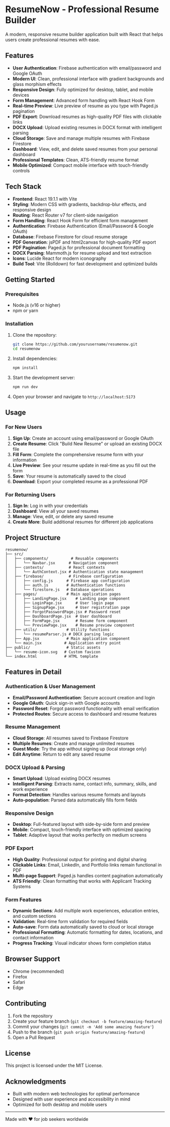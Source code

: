 # ResumeNow - Professional Resume Builder

A modern, responsive resume builder application built with React that helps users create professional resumes with ease.

## Features

- **User Authentication**: Firebase authentication with email/password and Google OAuth
- **Modern UI**: Clean, professional interface with gradient backgrounds and glass morphism effects
- **Responsive Design**: Fully optimized for desktop, tablet, and mobile devices
- **Form Management**: Advanced form handling with React Hook Form
- **Real-time Preview**: Live preview of resume as you type with Paged.js pagination
- **PDF Export**: Download resumes as high-quality PDF files with clickable links
- **DOCX Upload**: Upload existing resumes in DOCX format with intelligent parsing
- **Cloud Storage**: Save and manage multiple resumes with Firebase Firestore
- **Dashboard**: View, edit, and delete saved resumes from your personal dashboard
- **Professional Templates**: Clean, ATS-friendly resume format
- **Mobile Optimized**: Compact mobile interface with touch-friendly controls

## Tech Stack

- **Frontend**: React 19.1.1 with Vite
- **Styling**: Modern CSS with gradients, backdrop-blur effects, and responsive design
- **Routing**: React Router v7 for client-side navigation
- **Form Handling**: React Hook Form for efficient form management
- **Authentication**: Firebase Authentication (Email/Password & Google OAuth)
- **Database**: Firebase Firestore for cloud resume storage
- **PDF Generation**: jsPDF and html2canvas for high-quality PDF export
- **PDF Pagination**: Paged.js for professional document formatting
- **DOCX Parsing**: Mammoth.js for resume upload and text extraction
- **Icons**: Lucide React for modern iconography
- **Build Tool**: Vite (Rolldown) for fast development and optimized builds

## Getting Started

### Prerequisites

- Node.js (v16 or higher)
- npm or yarn

### Installation

1. Clone the repository:
   ```bash
   git clone https://github.com/yourusername/resumenow.git
   cd resumenow
   ```

2. Install dependencies:
   ```bash
   npm install
   ```

3. Start the development server:
   ```bash
   npm run dev
   ```

4. Open your browser and navigate to `http://localhost:5173`

## Usage

### For New Users

1. **Sign Up**: Create an account using email/password or Google OAuth
2. **Create Resume**: Click "Build New Resume" or upload an existing DOCX file
3. **Fill Form**: Complete the comprehensive resume form with your information
4. **Live Preview**: See your resume update in real-time as you fill out the form
5. **Save**: Your resume is automatically saved to the cloud
6. **Download**: Export your completed resume as a professional PDF

### For Returning Users

1. **Sign In**: Log in with your credentials
2. **Dashboard**: View all your saved resumes
3. **Manage**: View, edit, or delete any saved resume
4. **Create More**: Build additional resumes for different job applications

## Project Structure

```
resumenow/
├── src/
│   ├── components/          # Reusable components
│   │   └── Navbar.jsx      # Navigation component
│   ├── contexts/           # React contexts
│   │   └── AuthContext.jsx # Authentication state management
│   ├── firebase/           # Firebase configuration
│   │   ├── config.js      # Firebase app configuration
│   │   ├── auth.js        # Authentication functions
│   │   └── firestore.js   # Database operations
│   ├── pages/             # Main application pages
│   │   ├── LandingPage.jsx    # Landing page component
│   │   ├── LoginPage.jsx      # User login page
│   │   ├── SignupPage.jsx     # User registration page
│   │   ├── ForgotPasswordPage.jsx # Password reset
│   │   ├── DashboardPage.jsx  # User dashboard
│   │   ├── FormPage.jsx       # Resume form component
│   │   └── PreviewPage.jsx    # Resume preview component
│   ├── utils/             # Utility functions
│   │   └── resumeParser.js # DOCX parsing logic
│   ├── App.jsx            # Main application component
│   └── main.jsx          # Application entry point
├── public/                # Static assets
│   └── resume-icon.svg   # Custom favicon
└── index.html            # HTML template
```

## Features in Detail

### Authentication & User Management
- **Email/Password Authentication**: Secure account creation and login
- **Google OAuth**: Quick sign-in with Google accounts
- **Password Reset**: Forgot password functionality with email verification
- **Protected Routes**: Secure access to dashboard and resume features

### Resume Management
- **Cloud Storage**: All resumes saved to Firebase Firestore
- **Multiple Resumes**: Create and manage unlimited resumes
- **Guest Mode**: Try the app without signing up (local storage only)
- **Edit Anytime**: Return to edit any saved resume

### DOCX Upload & Parsing
- **Smart Upload**: Upload existing DOCX resumes
- **Intelligent Parsing**: Extracts name, contact info, summary, skills, and work experience
- **Format Detection**: Handles various resume formats and layouts
- **Auto-population**: Parsed data automatically fills form fields

### Responsive Design
- **Desktop**: Full-featured layout with side-by-side form and preview
- **Mobile**: Compact, touch-friendly interface with optimized spacing
- **Tablet**: Adaptive layout that works perfectly on medium screens

### PDF Export
- **High Quality**: Professional output for printing and digital sharing
- **Clickable Links**: Email, LinkedIn, and Portfolio links remain functional in PDF
- **Multi-page Support**: Paged.js handles content pagination automatically
- **ATS Friendly**: Clean formatting that works with Applicant Tracking Systems

### Form Features
- **Dynamic Sections**: Add multiple work experiences, education entries, and custom sections
- **Validation**: Real-time form validation for required fields
- **Auto-save**: Form data automatically saved to cloud or local storage
- **Professional Formatting**: Automatic formatting for dates, locations, and contact information
- **Progress Tracking**: Visual indicator shows form completion status

## Browser Support

- Chrome (recommended)
- Firefox
- Safari
- Edge

## Contributing

1. Fork the repository
2. Create your feature branch (`git checkout -b feature/amazing-feature`)
3. Commit your changes (`git commit -m 'Add some amazing feature'`)
4. Push to the branch (`git push origin feature/amazing-feature`)
5. Open a Pull Request

## License

This project is licensed under the MIT License.

## Acknowledgments

- Built with modern web technologies for optimal performance
- Designed with user experience and accessibility in mind
- Optimized for both desktop and mobile users

---

Made with ❤️ for job seekers worldwide
